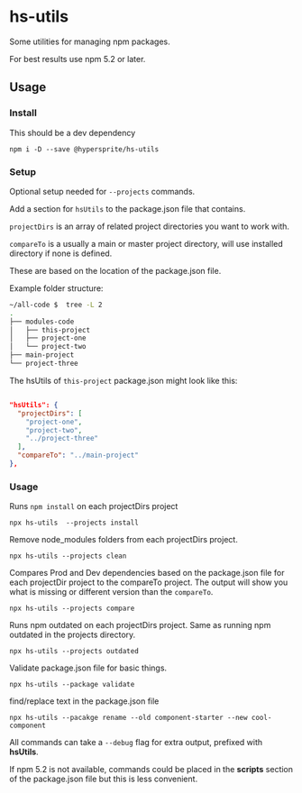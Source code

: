 # hs-utils

Some utilities for managing npm packages.

For best results use npm 5.2 or later.

## Usage

### Install

This should be a dev dependency

```npm i -D --save @hypersprite/hs-utils```

### Setup

Optional setup needed for `--projects` commands.

Add a section for `hsUtils` to the package.json file that contains.

`projectDirs` is an array of related project directories you want to work with.

`compareTo` is a usually a main or master project directory, will use installed directory if none is defined.

These are based on the location of the package.json file.

Example folder structure:
```bash
~/all-code $  tree -L 2
.
├── modules-code
│   ├── this-project
│   ├── project-one
│   └── project-two
├── main-project
└── project-three
```

The hsUtils of `this-project` package.json might look like this:

```json

"hsUtils": {
  "projectDirs": [
    "project-one",
    "project-two",
    "../project-three"
  ],
  "compareTo": "../main-project"
},
```

### Usage

Runs `npm install` on each projectDirs project

`npx hs-utils  --projects install`

Remove node_modules folders from each projectDirs project.

`npx hs-utils --projects clean`

Compares Prod and Dev dependencies based on the package.json file for each projectDir project to the compareTo project. The output will show you what is missing or different version than the `compareTo`.

`npx hs-utils --projects compare`

Runs npm outdated on each projectDirs project. Same as running npm outdated in the projects directory.

`npx hs-utils --projects outdated`


Validate package.json file for basic things.

`npx hs-utils --package validate`

find/replace text in the package.json file

`npx hs-utils --pacakge rename --old component-starter --new cool-component`

All commands can take a `--debug` flag for extra output, prefixed with **hsUtils**.

If npm 5.2 is not available, commands could be placed in the **scripts** section of the package.json file but this is less convenient.
